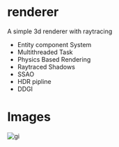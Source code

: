 # renderer
A  simple 3d renderer with raytracing

* Entity component System
* Multithreaded Task
* Physics Based Rendering
* Raytraced Shadows
* SSAO
* HDR pipline
* DDGI


# Images
![gi][gi]

[gi]: https://github.com/nickjfree/renderer/blob/master/Engine/gi.png
